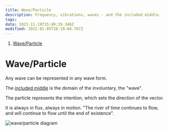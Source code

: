 ```yaml
---
title: Wave/Particle
description: Frequency, vibrations, waves - and the included middle.
tags:
date: 2021-11-19T15:49:29.346Z
modified: 2022-01-05T18:19:04.767Z
---
```


1. [Wave/Particle](#waveparticle)

# Wave/Particle

Any wave can be represented in any wave form.

The [included middle](/posts/qkab/middle/) is the domain of the involuntary, the "wave".

The particle represents the intention, which sets the direction of the vector.

It is always in flux, always in motion. "The river of time continues to flow, and will continue to flow until the end of existence".

![wave/particle diagram](/posts/img/qkab/wave_particle.png)
